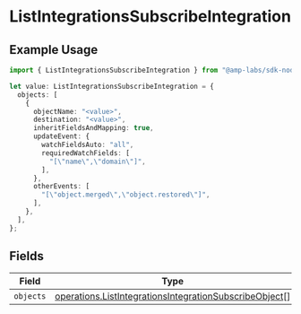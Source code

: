 # ListIntegrationsSubscribeIntegration

## Example Usage

```typescript
import { ListIntegrationsSubscribeIntegration } from "@amp-labs/sdk-node-platform/models/operations";

let value: ListIntegrationsSubscribeIntegration = {
  objects: [
    {
      objectName: "<value>",
      destination: "<value>",
      inheritFieldsAndMapping: true,
      updateEvent: {
        watchFieldsAuto: "all",
        requiredWatchFields: [
          "[\"name\",\"domain\"]",
        ],
      },
      otherEvents: [
        "[\"object.merged\",\"object.restored\"]",
      ],
    },
  ],
};
```

## Fields

| Field                                                                                                                            | Type                                                                                                                             | Required                                                                                                                         | Description                                                                                                                      |
| -------------------------------------------------------------------------------------------------------------------------------- | -------------------------------------------------------------------------------------------------------------------------------- | -------------------------------------------------------------------------------------------------------------------------------- | -------------------------------------------------------------------------------------------------------------------------------- |
| `objects`                                                                                                                        | [operations.ListIntegrationsIntegrationSubscribeObject](../../models/operations/listintegrationsintegrationsubscribeobject.md)[] | :heavy_minus_sign:                                                                                                               | N/A                                                                                                                              |